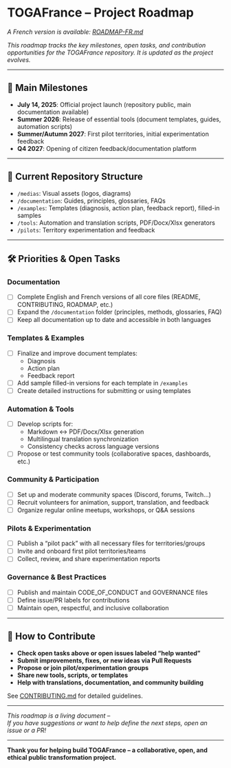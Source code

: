 # TOGAFrance – Project Roadmap
_A French version is available: [ROADMAP-FR.md](./ROADMAP-FR.md)_

_This roadmap tracks the key milestones, open tasks, and contribution opportunities for the TOGAFrance repository. It is updated as the project evolves._

---

## 🚩 Main Milestones

- **July 14, 2025**: Official project launch (repository public, main documentation available)
- **Summer 2026**: Release of essential tools (document templates, guides, automation scripts)
- **Summer/Autumn 2027**: First pilot territories, initial experimentation feedback
- **Q4 2027**: Opening of citizen feedback/documentation platform

---

## 📂 Current Repository Structure

- `/medias`: Visual assets (logos, diagrams)
- `/documentation`: Guides, principles, glossaries, FAQs
- `/examples`: Templates (diagnosis, action plan, feedback report), filled-in samples
- `/tools`: Automation and translation scripts, PDF/Docx/Xlsx generators
- `/pilots`: Territory experimentation and feedback

---

## 🛠️ Priorities & Open Tasks

### **Documentation**
- [ ] Complete English and French versions of all core files (README, CONTRIBUTING, ROADMAP, etc.)
- [ ] Expand the `/documentation` folder (principles, methods, glossaries, FAQ)
- [ ] Keep all documentation up to date and accessible in both languages

### **Templates & Examples**
- [ ] Finalize and improve document templates:  
  - Diagnosis
  - Action plan
  - Feedback report
- [ ] Add sample filled-in versions for each template in `/examples`
- [ ] Create detailed instructions for submitting or using templates

### **Automation & Tools**
- [ ] Develop scripts for:
  - Markdown ↔️ PDF/Docx/Xlsx generation
  - Multilingual translation synchronization
  - Consistency checks across language versions
- [ ] Propose or test community tools (collaborative spaces, dashboards, etc.)

### **Community & Participation**
- [ ] Set up and moderate community spaces (Discord, forums, Twitch…)
- [ ] Recruit volunteers for animation, support, translation, and feedback
- [ ] Organize regular online meetups, workshops, or Q&A sessions

### **Pilots & Experimentation**
- [ ] Publish a “pilot pack” with all necessary files for territories/groups
- [ ] Invite and onboard first pilot territories/teams
- [ ] Collect, review, and share experimentation reports

### **Governance & Best Practices**
- [ ] Publish and maintain CODE_OF_CONDUCT and GOVERNANCE files
- [ ] Define issue/PR labels for contributions
- [ ] Maintain open, respectful, and inclusive collaboration

---

## 🤝 How to Contribute

- **Check open tasks above or open issues labeled “help wanted”**
- **Submit improvements, fixes, or new ideas via Pull Requests**
- **Propose or join pilot/experimentation groups**
- **Share new tools, scripts, or templates**
- **Help with translations, documentation, and community building**

See [CONTRIBUTING.md](./CONTRIBUTING.md) for detailed guidelines.

---

_This roadmap is a living document –  
If you have suggestions or want to help define the next steps, open an issue or a PR!_

---

**Thank you for helping build TOGAFrance – a collaborative, open, and ethical public transformation project.**

